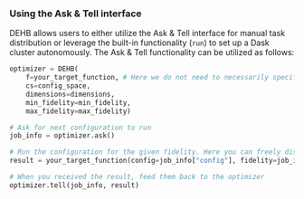 ### Using the Ask & Tell interface
DEHB allows users to either utilize the Ask & Tell interface for manual task distribution or leverage the built-in functionality (`run`) to set up a Dask cluster autonomously.
The Ask & Tell functionality can be utilized as follows:
```python
optimizer = DEHB(
    f=your_target_function, # Here we do not need to necessarily specify the target function, but it can still be useful to call 'run' later.
    cs=config_space, 
    dimensions=dimensions, 
    min_fidelity=min_fidelity, 
    max_fidelity=max_fidelity)

# Ask for next configuration to run
job_info = optimizer.ask()

# Run the configuration for the given fidelity. Here you can freely distribute the computation to any worker you'd like.
result = your_target_function(config=job_info["config"], fidelity=job_info["fidelity"])

# When you received the result, feed them back to the optimizer
optimizer.tell(job_info, result)
```